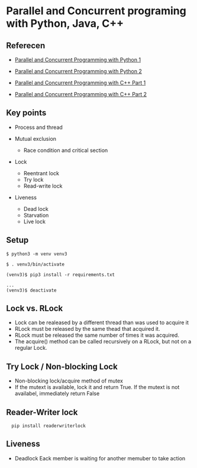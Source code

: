 # Parallel and Concurrent programing with Python, Java, C++


## Referecen
- [Parallel and Concurrent Programming with Python 1](https://www.linkedin.com/learning/parallel-and-concurrent-programming-with-python-1)

- [Parallel and Concurrent Programming with Python 2](https://www.linkedin.com/learning/parallel-and-concurrent-programming-with-python-2)


- [Parallel and Concurrent Programming with C++ Part 1](https://www.linkedin.com/learning/parallel-and-concurrent-programming-with-c-plus-plus-part-1)
- [Parallel and Concurrent Programming with C++ Part 2](https://www.linkedin.com/learning/parallel-and-concurrent-programming-with-c-plus-plus-part-2/)



## Key points
- Process and thread

- Mutual exclusion
  - Race condition and critical section

- Lock
  - Reentrant lock
  - Try lock
  - Read-write lock
- Liveness
  - Dead lock
  - Starvation
  - Live lock

## Setup
```
$ python3 -m venv venv3

$ . venv3/bin/activate

(venv3)$ pip3 install -r requirements.txt

...
(venv3)$ deactivate
```



## Lock vs. RLock
- Lock can be realeased by a different thread than was used to acquire it
- RLock must be released by the same thead that acquired it. 
- RLock must be released the same number of times it was acquired.
- The acquire() method can be called recursively on a RLock, but not on a regular Lock.

## Try Lock / Non-blocking Lock
- Non-blocking lock/acquire method of mutex
- If the mutext is available, lock it and return True. If the mutext is not availabel, immediately return False

## Reader-Writer lock
```
  pip install readerwriterlock
```

## Liveness
- Deadlock
  Eack member is waiting for another memuber to take action
  